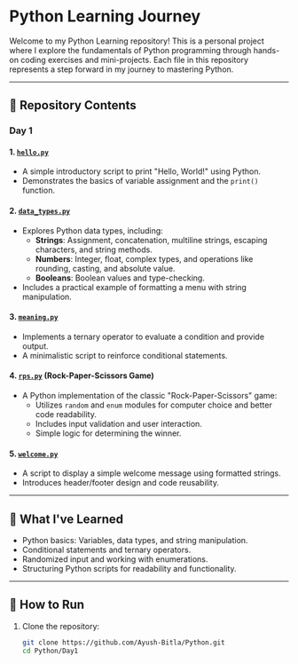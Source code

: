 # Python Learning Journey

Welcome to my Python Learning repository! This is a personal project where I explore the fundamentals of Python programming through hands-on coding exercises and mini-projects. Each file in this repository represents a step forward in my journey to mastering Python.

---

## 📂 Repository Contents

### **Day 1**
#### 1. [`hello.py`](https://github.com/Ayush-Bitla/Python/blob/main/Day1/hello.py)
- A simple introductory script to print "Hello, World!" using Python.
- Demonstrates the basics of variable assignment and the `print()` function.

#### 2. [`data_types.py`](https://github.com/Ayush-Bitla/Python/blob/main/Day1/data_types.py)
- Explores Python data types, including:
  - **Strings**: Assignment, concatenation, multiline strings, escaping characters, and string methods.
  - **Numbers**: Integer, float, complex types, and operations like rounding, casting, and absolute value.
  - **Booleans**: Boolean values and type-checking.
- Includes a practical example of formatting a menu with string manipulation.

#### 3. [`meaning.py`](https://github.com/Ayush-Bitla/Python/blob/main/Day1/meaning.py)
- Implements a ternary operator to evaluate a condition and provide output.
- A minimalistic script to reinforce conditional statements.

#### 4. [`rps.py`](https://github.com/Ayush-Bitla/Python/blob/main/Day1/rps.py) (Rock-Paper-Scissors Game)
- A Python implementation of the classic "Rock-Paper-Scissors" game:
  - Utilizes `random` and `enum` modules for computer choice and better code readability.
  - Includes input validation and user interaction.
  - Simple logic for determining the winner.

#### 5. [`welcome.py`](https://github.com/Ayush-Bitla/Python/blob/main/Day1/welcome.py)
- A script to display a simple welcome message using formatted strings.
- Introduces header/footer design and code reusability.

---

## 🧠 What I've Learned
- Python basics: Variables, data types, and string manipulation.
- Conditional statements and ternary operators.
- Randomized input and working with enumerations.
- Structuring Python scripts for readability and functionality.

---

## 🚀 How to Run
1. Clone the repository:
   ```bash
   git clone https://github.com/Ayush-Bitla/Python.git
   cd Python/Day1
